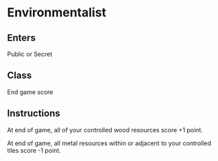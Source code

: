 # Environmentalist

## Enters

Public or Secret

## Class

End game score

## Instructions

At end of game, all of your controlled wood resources score +1 point.

At end of game, all metal resources within or adjacent to your controlled tiles score -1 point.
